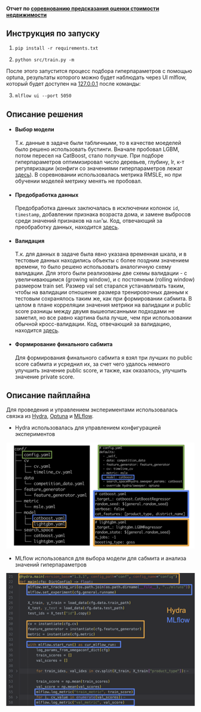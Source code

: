 #### Отчет по [соревнованию предсказания оценки стоимости недвижимости](https://www.kaggle.com/competitions/aim2023-guess-the-price/overview)

## Инструкция по запуску

1. ```pip install -r requirements.txt```

2. ```python src/train.py -m```

После этого запустится процесс подбора гиперпараметров с помощью optuna, результаты которого можно будет наблюдать через UI mlflow, который будет доступен на [127.0.0.1](http://127.0.0.1:5050) после команды:

3. ```mlflow ui --port 5050```

## Описание решения

 - #### Выбор модели
 
    Т.к. данные в задаче были табличными, то в качестве моеделей было решено использовать бустинги. Вначале пробовал LGBM, потом пересел на CatBoost, стало получше. При подборе гиперпараметров оптимизировал число деревьев, глубину, lr, к-т регуляризации (конфиги со значениями гиперпараметров лежат [здесь](src/conf/search_space/)). В соревновании использовалась метрика RMSLE, но при обучении моделей метрику менять не пробовал.
 
 - #### Предобработка данных
    
    Предобработка данных заключалась в исключении колонок `id`, `timestamp`, добавлении признака возраста дома, и замене выбросов среди значений признаков на `nan`'ы. Код, отвечающий за преобработку данных, находится [здесь](src/data/feature_engineering.py).
    
 - #### Валидация
 
    Т.к. для данных в задаче была явно указана временная шкала, и в тестовые данных находились объекты с более поздним значением времени, то было решено использовать аналогичную схему валидации. Для этого были реализованы две схемы валидации - с увеличивающимся (growing window), и с постоянным (rolling window) размером train set. Размер val set старался устанавливать таким, чтобы на валидации отношение размера тренировочных данным к тестовым сохранялось таким же, как при формировании сабмита. В целом в плане корреляции значения метрики на валидации и public score разницы между двумя вышеописанными подходами не заметил, но все равно картина была лучше, чем при использовании обычной кросс-валидации. Код, отвечающий за валидацию, находится [здесь](src/validation/timeline_val.py).
 
 - #### Формирование финального сабмита
    
    Для формирования финального сабмита я взял три лучших по public score сабмита и усреднил их, за счет чего удалось немного улучшить значение public score, и также, как оказалось, улучшить значение private score.

## Описание пайплайна

Для проведения и управлением экспериментами использовалась связка из [Hydra](https://hydra.cc), [Optuna](https://optuna.org) и [MLflow](https://mlflow.org).

 - Hydra использовалась для управлением конфигурацией экспериментов

![](images/hydra.png)

 - MLflow использовался для выбора модели для сабмита и анализа значений гиперпараметров

![](images/mlflow_hydra.png)
